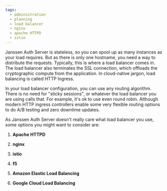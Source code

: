 ```yaml
---
tags:
  - administration
  - planning
  - load balancer
  - nginx
  - apache HTTPD
  - istio
---
```


Janssen Auth Server is stateless, so you can spool up as many instances as your
load requires. But as there is only one hostname, you need a way to distribute
the requests. Typically, this is where a load balancer comes in.  The load
balancer also terminates the SSL connection, which offloads the cryptographic
compute from the application. In cloud-native jargon, load balancing is called
HTTP Ingress.

In your load balancer configuration, you can use any routing algorithm. There
is no need for "sticky sessions", or whatever the load balancer you are using
calls that. For example, it's ok to use even round robin. Although modern HTTP
ingress controllers enable some very flexible routing options to do A/B
testing and zero downtime updates.

As Janssen Auth Server doesn't really care what load balancer you use, some
options you might want to consider are:

1. **Apache HTTPD**

1. **nginx**

1. **istio**

1. **f5**

1. **Amazon Elastic Load Balancing**

1. **Google Cloud Load Balancing**
